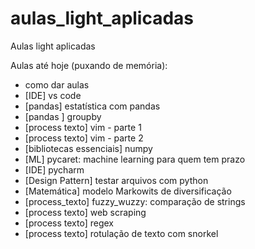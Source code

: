 # aulas_light_aplicadas
Aulas light aplicadas

Aulas até hoje (puxando de memória):
- como dar aulas
- [IDE] vs code
- [pandas] estatística com pandas
- [pandas ] groupby
- [process texto] vim - parte 1
- [process texto] vim - parte 2
- [bibliotecas essenciais] numpy
- [ML] pycaret: machine learning para quem tem prazo
- [IDE] pycharm
- [Design Pattern] testar arquivos com python
- [Matemática] modelo Markowits de diversificação
- [process_texto] fuzzy_wuzzy: comparação de strings
- [process texto] web scraping
- [process texto] regex
- [process texto] rotulação de texto com snorkel
